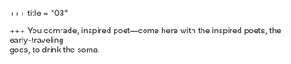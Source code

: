 +++
title = "03"

+++
You comrade, inspired poet—come here with the inspired poets, the  early-traveling  
gods, to drink the soma.  